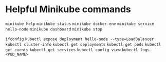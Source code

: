 # Helpful Minikube commands

`minikube help`
`minikube status`
`minikube docker-env`
`minikube service hello-node`
`minikube dashboard`
`minikube stop`

`ifconfig`
`kubectl expose deployment hello-node --type=LoadBalancer`
`kubectl cluster-info`
`kubectl get deployments`
`kubectl get pods`
`kubectl get events`
`kubectl get services`
`kubectl config view`
`kubectl logs <POD_NAME>`

